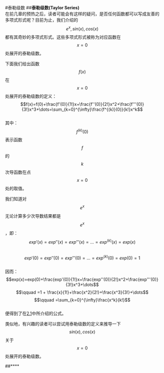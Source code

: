 #泰勒级数
##**泰勒级数(Taylor Series)**  
在前几章的预热之后，读者可能会有这样的疑问，是否任何函数都可以写成友善的多项式形式呢？目前为止，我们介绍的$$e^x,sin(x),cos(x)$$都有其奇妙的多项式形式。这些多项式形式被称为对应函数在$$x=0$$处展开的泰勒级数。  

下面我们给出函数$$f(x)$$在$$x=0$$处展开的泰勒级数的定义：  
$$f(x)=f(0)+\frac{f'(0)}{1!}x+\frac{f''(0)}{2!}x^2+\frac{f'''(0)}{3!}x^3+\dots=\sum_{k=0}^{\infty}\frac{f^{(k)}(0)}{k!}x^k$$  
其中：$$f^{(k)}(0)$$表示函数$$f$$的$$k$$次导函数在点$$x=0$$处的取值。  

我们知道对$$e^x$$无论计算多少次导数结果都是$$e^x$$，即：
$$exp'(x)=exp''(x)=exp'''(x)=\dots=exp^{(k)}(x)=exp(x)$$  
$$exp'(0)=exp''(0)=exp'''(0)=\dots=exp^{(k)}(0)=exp(0)=1$$    
因而：
$$exp(x)=exp(0)+\frac{exp'(0)}{1!}x+\frac{exp''(0)}{2!}x^2+\frac{exp'''(0)}{3!}x^3+\dots$$
$$\qquad =1 + \frac{x}{1!}+\frac{x^2}{2!}+\frac{x^3}{3!}+\dots$$
$$\qquad =\sum_{k=0}^{\infty}\frac{x^k}{k!}$$  
便得到了在[2.1](01Functions.md)中所介绍的公式。  

类似地，有兴趣的读者可以尝试用泰勒级数的定义来推导一下$$sin(x),cos(x)$$关于$$x=0$$处展开的泰勒级数。  

##****